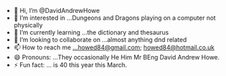 - 👋 Hi, I’m @DavidAndrewHowe
- 👀 I’m interested in ...Dungeons and Dragons playing on a computer not physically 
- 🌱 I’m currently learning ...the dictionary and thesaurus
- 💞️ I’m looking to collaborate on ...almost anything dnd related
- 📫 How to reach me ...howed84@gmail.com; howed84@hotmail.co.uk
- 😄 Pronouns: ...They occasionally He Him Mr BEng David Andrew Howe.
- ⚡ Fun fact: ... is 40 this year this March.

<!---
DavidAndrewHowe/DavidAndrewHowe is a ✨ special ✨ repository because its `README.md` (this file) appears on your GitHub profile.
You can click the Preview link to take a look at your changes.
--->
